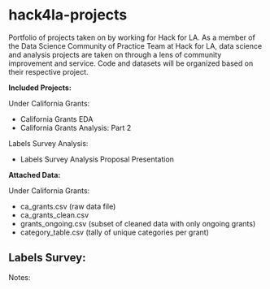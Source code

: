 # hack4la-projects

Portfolio of projects taken on by working for Hack for LA. As a member of the Data Science Community of Practice Team at Hack for LA, data science and analysis projects are taken on through a lens of community improvement and service. Code and datasets will be organized based on their respective project.

**Included Projects:**

Under California Grants:
- California Grants EDA
- California Grants Analysis: Part 2


Labels Survey Analysis:
- Labels Survey Analysis Proposal Presentation

**Attached Data:**

Under California Grants:
- ca_grants.csv (raw data file)
- ca_grants_clean.csv
- grants_ongoing.csv (subset of cleaned data with only ongoing grants)
- category_table.csv (tally of unique categories per grant)

Labels Survey:
- 

Notes:
